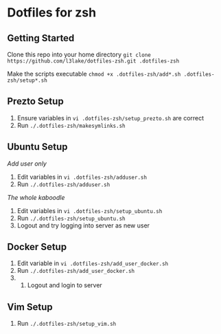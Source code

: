 # Dotfiles for zsh

## Getting Started

Clone this repo into your home directory `git clone https://github.com/l3lake/dotfiles-zsh.git .dotfiles-zsh`

Make the scripts executable `chmod +x .dotfiles-zsh/add*.sh .dotfiles-zsh/setup*.sh`

## Prezto Setup

1. Ensure variables in `vi .dotfiles-zsh/setup_prezto.sh` are correct
1. Run `./.dotfiles-zsh/makesymlinks.sh`

## Ubuntu Setup

*Add user only*

1. Edit variables in `vi .dotfiles-zsh/adduser.sh`
2. Run `./.dotfiles-zsh/adduser.sh`

*The whole kaboodle*

1. Edit variables in `vi .dotfiles-zsh/setup_ubuntu.sh`
1. Run `./.dotfiles-zsh/setup_ubuntu.sh`
1. Logout and try logging into server as new user

## Docker Setup

1. Edit variable in `vi .dotfiles-zsh/add_user_docker.sh`
1. Run `./.dotfiles-zsh/add_user_docker.sh`
2. 1. Logout and login to server

## Vim Setup

1. Run `./.dotfiles-zsh/setup_vim.sh`
